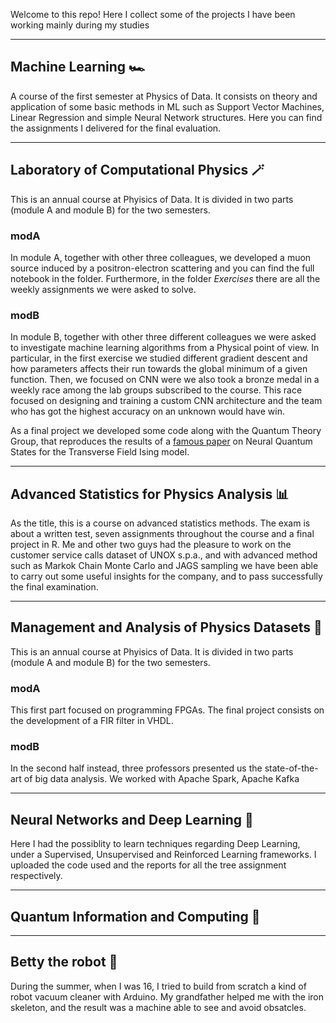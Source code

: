 Welcome to this repo! Here I collect some of the projects I have been working mainly during my studies

---

## Machine Learning 🏎
A course of the first semester at Physics of Data. It consists on theory and application of some basic methods in ML such as Support Vector Machines, Linear Regression and simple Neural Network structures. Here you can find the assignments I delivered for the final evaluation.

---

## Laboratory of Computational Physics 🪄
This is an annual course at Phyisics of Data. It is divided in two parts (module A and module B) for the two semesters. 

### modA
In module A, together with other three colleagues, we developed a muon source induced by a positron-electron scattering and you can find the full notebook in the folder. Furthermore, in the folder _Exercises_ there are all the weekly assignments we were asked to solve.

### modB
In module B, together with other three different colleagues we were asked to investigate machine learning algorithms from a Physical point of view. In particular, in the first exercise we studied different gradient descent and how parameters affects their run towards the global minimum of a given function. Then, we focused on CNN were we also took a bronze medal in a weekly race among the lab groups subscribed to the course. This race focused on designing and training a custom CNN architecture and the team who has got the highest accuracy on an unknown would have win.

As a final project we developed some code along with the Quantum Theory Group, that reproduces the results of a [famous paper](https://www.science.org/doi/10.1126/science.aag2302) on Neural Quantum States for the Transverse Field Ising model.

---

## Advanced Statistics for Physics Analysis 📊
As the title, this is a course on advanced statistics methods. The exam is about a written test, seven assignments throughout the course and a final project in R. Me and other two guys had the pleasure to work on the customer service calls dataset of UNOX s.p.a., and with advanced method such as Markok Chain Monte Carlo and JAGS sampling we have been able to carry out some useful insights for the company, and to pass successfully the final examination.

---

## Management and Analysis of Physics Datasets 💾
This is an annual course at Phyisics of Data. It is divided in two parts (module A and module B) for the two semesters. 

### modA
This first part focused on programming FPGAs. The final project consists on the development of a FIR filter in VHDL.

### modB
In the second half instead, three professors presented us the state-of-the-art of big data analysis. We worked with Apache Spark, Apache Kafka

---

## Neural Networks and Deep Learning 🧠
Here I had the possiblity to learn techniques regarding Deep Learning, under a Supervised, Unsupervised and Reinforced Learning frameworks. I uploaded the code used and the reports for all the tree assignment respectively.

---

## Quantum Information and Computing 🔮

---


## Betty the robot 🤖
During the summer, when I was 16, I tried to build from scratch a kind of robot vacuum cleaner with Arduino. My grandfather helped me with the iron skeleton, and the result was a machine able to see and avoid obsatcles.
